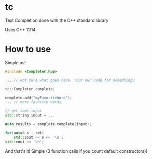 # tc
Text Completion done with the C++ standard library

Uses C++ 11/14.

# How to use
Simple as!
```c++
#include <Completer.hpp>

... // Not sure what goes here. Your own code for something?

tc::Completer complete;

complete.add("myFavoriteWord");
... // more favorite words

// get some input
std::string input = ...

auto results = complete.complete(input);

for(auto& s : ret)
	std::cout << s << '\n';
std::cout << '\n';
```

And that's it! Simple (3 function calls if you count default constructors)!

